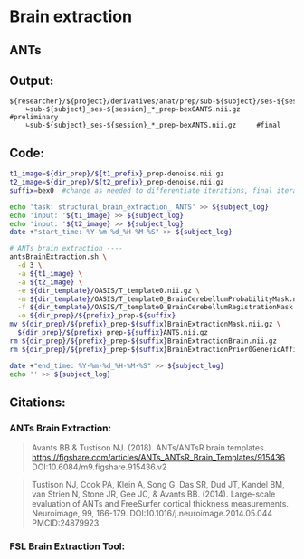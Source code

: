 # Brain extraction
## ANTs
## Output:
```
${researcher}/${project}/derivatives/anat/prep/sub-${subject}/ses-${session}/
    ∟sub-${subject}_ses-${session}_*_prep-bex0ANTS.nii.gz     #preliminary
    ∟sub-${subject}_ses-${session}_*_prep-bexANTS.nii.gz     #final
```
## Code:
```bash
t1_image=${dir_prep}/${t1_prefix}_prep-denoise.nii.gz
t2_image=${dir_prep}/${t2_prefix}_prep-denoise.nii.gz
suffix=bex0  #change as needed to differentiate iterations, final iteration is bex (no number)

echo 'task: structural_brain_extraction_ ANTS' >> ${subject_log}
echo 'input: '${t1_image} >> ${subject_log}
echo 'input: '${t2_image} >> ${subject_log}
date +"start_time: %Y-%m-%d_%H-%M-%S" >> ${subject_log}

# ANTs brain extraction ----
antsBrainExtraction.sh \
  -d 3 \
  -a ${t1_image} \
  -a ${t2_image} \
  -e ${dir_template}/OASIS/T_template0.nii.gz \
  -m ${dir_template}/OASIS/T_template0_BrainCerebellumProbabilityMask.nii.gz \
  -f ${dir_template}/OASIS/T_template0_BrainCerebellumRegistrationMask.nii.gz \
  -o ${dir_prep}/${prefix}_prep-${suffix}
mv ${dir_prep}/${prefix}_prep-${suffix}BrainExtractionMask.nii.gz \
  ${dir_prep}/${prefix}_prep-${suffix}ANTS.nii.gz
rm ${dir_prep}/${prefix}_prep-${suffix}BrainExtractionBrain.nii.gz 
rm ${dir_prep}/${prefix}_prep-${suffix}BrainExtractionPrior0GenericAffine.mat

date +"end_time: %Y-%m-%d_%H-%M-%S" >> ${subject_log}
echo '' >> ${subject_log}
```
## Citations:
### ANTs Brain Extraction:
> Avants BB & Tustison NJ. (2018). ANTs/ANTsR brain templates. https://figshare.com/articles/ANTs_ANTsR_Brain_Templates/915436 DOI:10.6084/m9.figshare.915436.v2

>Tustison NJ, Cook PA, Klein A, Song G, Das SR, Dud JT, Kandel BM, van Strien N, Stone JR, Gee JC, & Avants BB. (2014). Large-scale evaluation of ANTs and FreeSurfer cortical thickness measurements. Neuroimage, 99, 166-179. DOI:10.1016/j.neuroimage.2014.05.044 PMCID:24879923
### FSL Brain Extraction Tool:

